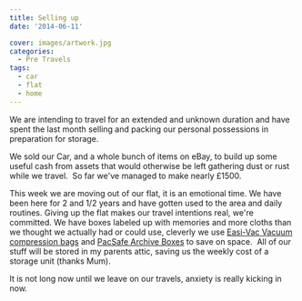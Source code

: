 ```yaml
---
title: Selling up
date: '2014-06-11'

cover: images/artwork.jpg
categories:
  - Pre Travels
tags:
  - car
  - flat
  - home
---
```



We are intending to travel for an extended and unknown duration and have spent the last month selling and packing our personal possessions in preparation for storage.


We sold our Car, and a whole bunch of items on eBay, to build up some useful cash from assets that would otherwise be left gathering dust or rust while we travel.  So far we've managed to make nearly £1500.

This week we are moving out of our flat, it is an emotional time. We have been here for 2 and 1/2 years and have gotten used to the area and daily routines. Giving up the flat makes our travel intentions real, we're committed. We have boxes labeled up with memories and more cloths than we thought we actually had or could use, cleverly we use [Easi-Vac Vacuum compression bags](https://www.amazon.co.uk/gp/product/B00BTKMNMS/ref=as_li_tf_tl?ie=UTF8&camp=1634&creative=6738&creativeASIN=B00BTKMNMS&linkCode=as2&tag=gonetraveli02-21) and [PacSafe Archive Boxes](https://www.amazon.co.uk/gp/product/B00E7OM882/ref=as_li_tf_tl?ie=UTF8&camp=1634&creative=6738&creativeASIN=B00E7OM882&linkCode=as2&tag=gonetraveli02-21) to save on space.  All of our stuff will be stored in my parents attic, saving us the weekly cost of a storage unit (thanks Mum).

It is not long now until we leave on our travels, anxiety is really kicking in now.
